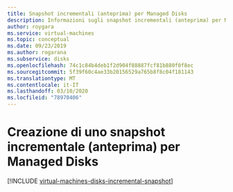 ```yaml
---
title: Snapshot incrementali (anteprima) per Managed Disks
description: Informazioni sugli snapshot incrementali (anteprima) per Managed disks, incluse le procedure per crearli usando PowerShell e Azure Resource Manager.
author: roygara
ms.service: virtual-machines
ms.topic: conceptual
ms.date: 09/23/2019
ms.author: rogarana
ms.subservice: disks
ms.openlocfilehash: 74c1c84b4deb1f2d904f88887fcf81b880f0f8ec
ms.sourcegitcommit: 5f39f60c4ae33b20156529a765b8f8c04f181143
ms.translationtype: MT
ms.contentlocale: it-IT
ms.lasthandoff: 03/10/2020
ms.locfileid: "78970406"
---
```

# <a name="creating-an-incremental-snapshot-preview-for-managed-disks"></a>Creazione di uno snapshot incrementale (anteprima) per Managed Disks
[!INCLUDE [virtual-machines-disks-incremental-snapshot](../../../includes/virtual-machines-disks-incremental-snapshot.md)]
